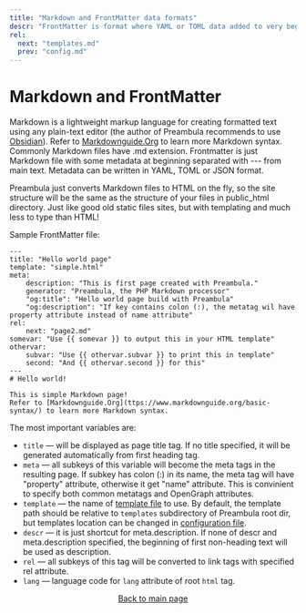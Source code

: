 ```yaml
---
title: "Markdown and FrontMatter data formats"
descr: "FrontMatter is format where YAML or TOML data added to very beginning of MarkDown file"
rel:
  next: "templates.md"
  prev: "config.md"
---
```

# Markdown and FrontMatter

Markdown is a lightweight markup language for creating formatted text using any plain-text editor (the author of Preambula recommends to use [Obsidian](https://obsidian.md/)). Refer to [Markdownguide.Org](ttps://www.markdownguide.org/basic-syntax/) to learn more Markdown syntax. Commonly Markdown files have .md extension. Frontmatter is just Markdown file with some metadata at beginning separated with --- from main text. Metadata can be written in YAML, TOML or JSON format.

Preambula just converts Markdown files to HTML on the fly, so the site structure will be the same as the structure of your files in public_html directory. Just like good old static files sites, but with templating and much less to type than HTML!

Sample FrontMatter file:

    ---
    title: "Hello world page"
    template: "simple.html"
    meta:
        description: "This is first page created with Preambula."
        generator: "Preambula, the PHP Markdown processor"
        "og:title": "Hello world page build with Preambula"
        "og:description": "If key contains colon (:), the metatag wil have property attribute instead of name attribute"
    rel:
        next: "page2.md"
    somevar: "Use {{ somevar }} to output this in your HTML template"
    othervar:
        subvar: "Use {{ othervar.subvar }} to print this in template"
        second: "And {{ othervar.second }} for this"
    ---
    # Hello world!

    This is simple Markdown page! 
    Refer to [Markdownguide.Org](ttps://www.markdownguide.org/basic-syntax/) to learn more Markdown syntax. 

The most important variables are:

* `title` — will be displayed as page title tag. If no title specified, it will be generated automatically from first heading tag. 
* `meta` — all subkeys of this variable will become the meta tags in the resulting page. If subkey has colon (:) in its name, the meta tag will have "property" attribute, otherwise it get "name" attribute. This is convinient to specify both common metatags and OpenGraph attributes.
* `template` — the name of [template file](templates.md) to use. By default, the template path should be relative to `templates` subdirectory of Preambula root dir, but templates location can be changed in [configuration file](config.md).
* `descr` — it is just shortcut for meta.description. If none of descr and meta.description specified, the beginning of first non-heading text will be used as description.
* `rel` — all subkeys of this tag will be converted to link tags with specified rel attribute.
* `lang` — language code for `lang` attribute of root `html` tag.

<p style="display:block; text-align: center"><a href="/">Back to main page</a></p>
